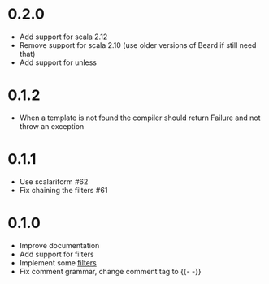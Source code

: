 # 0.2.0
- Add support for scala 2.12
- Remove support for scala 2.10 (use older versions of Beard if still need that)
- Add support for unless 

# 0.1.2

- When a template is not found the compiler should return Failure and not throw an exception

# 0.1.1

- Use scalariform #62
- Fix chaining the filters #61

# 0.1.0

- Improve documentation
- Add support for filters
- Implement some [filters](https://danpersa.gitbooks.io/beard/content/chapter-4-filters.html)
- Fix comment grammar, change comment tag to {{- -}}
